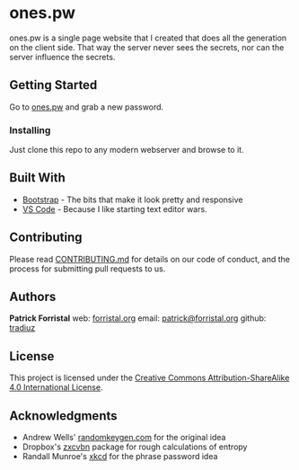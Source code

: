 # ones.pw

ones.pw is a single page website that I created that does all the generation on the client side.  That way the server never sees the secrets, nor can the server influence the secrets.

## Getting Started

Go to [ones.pw](https://ones.pw) and grab a new password.

### Installing

Just clone this repo to any modern webserver and browse to it.

## Built With

* [Bootstrap](https://getbootstrap.com/) - The bits that make it look pretty and responsive
* [VS Code](https://code.visualstudio.com/) - Because I like starting text editor wars.

## Contributing

Please read [CONTRIBUTING.md](https://gist.github.com/tradiuz/7ee270439e65319ad0e694ae6fa8c4ba) for details on our code of conduct, and the process for submitting pull requests to us.

## Authors

**Patrick Forristal** 
web: [forristal.org](https://forristal.org)
email: [patrick@forristal.org](mailto:patrick@forristal.org)
github: [tradiuz](https://github.com/tradiuz)
## License

This project is licensed under the [Creative Commons Attribution-ShareAlike 4.0 International License](https://creativecommons.org/licenses/by-sa/4.0/).

## Acknowledgments

* Andrew Wells' [randomkeygen.com](https://randomkeygen.com/) for the original idea
* Dropbox's [zxcvbn](https://github.com/dropbox/zxcvbn) package for rough calculations of entropy
* Randall Munroe's [xkcd](https://xkcd.com/936/) for the phrase password idea

